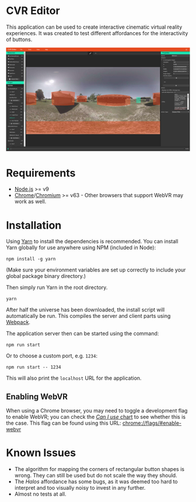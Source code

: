 # CVR Editor

This application can be used to create interactive cinematic virtual reality experiences. It was created to test different affordances for the interactivity of buttons.

![Screenshot](./readme-files/screenshot.png)

# Requirements

- [Node.js](https://nodejs.org/) >= v9
- [Chrome](https://www.google.com/chrome/)/[Chromium](https://www.chromium.org/) >= v63 - Other browsers that support WebVR may work as well.

# Installation

Using [Yarn](https://yarnpkg.com/) to install the dependencies is recommended. You can install Yarn globally for use anywhere using NPM (included in Node):

```shell
npm install -g yarn
```

(Make sure your environment variables are set up correctly to include your global package binary directory.)

Then simply run Yarn in the root directory.

```shell
yarn
```

After half the universe has been downloaded, the install script will automatically be run. This compiles the server and client parts using [Webpack](https://webpack.js.org/).

The application server then can be started using the command:

```shell
npm run start
```

Or to choose a custom port, e.g. `1234`:

```shell
npm run start -- 1234
```

This will also print the `localhost` URL for the application.

## Enabling WebVR

When using a Chrome browser, you may need to toggle a development flag to enable WebVR; you can check the [*Can I use* chart](https://caniuse.com/#feat=webvr) to see whether this is the case. This flag can be found using this URL: [chrome://flags/#enable-webvr](chrome://flags/#enable-webvr)


# Known Issues

- The algorithm for mapping the corners of rectangular button shapes is wrong. They can still be used but do not scale the way they should.
- The *Halos* affordance has some bugs, as it was deemed too hard to interpret and too visually noisy to invest in any further.
- Almost no tests at all.